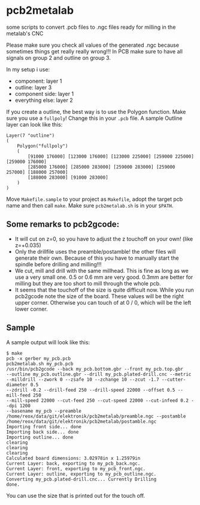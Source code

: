 pcb2metalab
===========

some scripts to convert .pcb files to .ngc files ready for milling in the metalab's CNC

Please make sure you check all values of the generated .ngc because sometimes things get really really wrong!!!
In PCB make sure to have all signals on group 2 and outline on group 3.

In my setup i use:

* component: layer 1
* outline: layer 3
* component side: layer 1
* everything else: layer 2

If you create a outline, the best way is to use the Polygon function. Make sure
you use a `fullpoly`! Change this in your `.pcb` file.
A sample Outline layer can look like this:
```
Layer(7 "outline")
(
	Polygon("fullpoly")
	(
		[91000 176000] [123000 176000] [123000 225000] [259000 225000] [259000 176000] 
		[285000 176000] [285000 283000] [259000 283000] [259000 257000] [188000 257000] 
		[188000 283000] [91000 283000] 
	)
)
```

Move `Makefile.sample` to your project as `Makefile`, adopt the target pcb name and then call
`make`.
Make sure `pcb2metalab.sh` is in your `$PATH`.

Some remarks to pcb2gcode:
--------------------------

* It will cut on z=0, so you have to adjust the z touchoff
  on your own! (like z=+0.035)
* Only the drillfile uses the preamble/postamble! 
  the other files will generate their own.
  Because of this you have to manually start the spindle 
  before drilling and milling!!!
* We cut, mill and drill with the same millhead.
  This is fine as long as we use a very small one. 0.5 or 0.6
  mm are very good. 0.3mm are better for milling but they are
  too short to mill through the whole pcb.
* It seems that the touchoff of the size is quite difficult now.
  While you run pcb2gcode note the size of the board. 
  These values will be the right upper corner.
  Otherwise you can touch of at 0 / 0, which will be
  the left lower corner.

Sample
------

A sample output will look like this:

```
$ make
pcb -x gerber my_pcb.pcb
pcb2metalab.sh my_pcb.pcb
/usr/bin/pcb2gcode --back my_pcb.bottom.gbr --front my_pcb.top.gbr
--outline my_pcb.outline.gbr --drill my_pcb.plated-drill.cnc --metric
--milldrill --zwork 0 --zsafe 10 --zchange 10 --zcut -1.7 --cutter-diameter 0.5
--zdrill -0.2 --drill-feed 250 --drill-speed 22000 --offset 0.5 --mill-feed 250
--mill-speed 22000 --cut-feed 250 --cut-speed 22000 --cut-infeed 0.2 --dpi 1200
--basename my_pcb --preamble
/home/reox/data/git/elektronik/pcb2metalab/preamble.ngc --postamble
/home/reox/data/git/elektronik/pcb2metalab/postamble.ngc
Importing front side... done
Importing back side... done
Importing outline... done
clearing
clearing
clearing
Calculated board dimensions: 3.02978in x 1.25979in
Current Layer: back, exporting to my_pcb_back.ngc.
Current Layer: front, exporting to my_pcb_front.ngc.
Current Layer: outline, exporting to my_pcb_outline.ngc.
Converting my_pcb.plated-drill.cnc... Currently Drilling 
done.
```

You can use the size that is printed out for the touch off.
